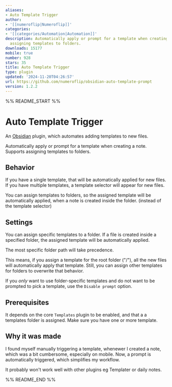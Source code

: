```yaml
---
aliases:
- Auto Template Trigger
author:
- '[[numeroflip|Numeroflip]]'
categories:
- '[[categories/Automation|Automation]]'
description: Automatically apply or prompt for a template when creating a note. Supports
  assigning templates to folders.
downloads: 15177
mobile: true
number: 928
stars: 35
title: Auto Template Trigger
type: plugin
updated: '2024-11-20T04:26:57'
url: https://github.com/numeroflip/obsidian-auto-template-prompt
version: 1.2.2
---
```


%% README_START %%

# Auto Template Trigger

An [Obsidian](https://obsidian.md) plugin, which automates adding templates to new files.

Automatically apply or prompt for a template when creating a note. Supports assigning templates to folders.

## Behavior

If you have a single template, that will be automatically applied for new files.
If you have multiple templates, a template selector will appear for new files.

You can assign templates to folders, so the assigned template will be automatically applied, when a note is created inside the folder. (instead of the template selector)

## Settings

You can assign specific templates to a folder.
If a file is created inside a specified folder, the assigned template will be automatically applied.

The most specific folder path will take precedence.

This means, if you assign a template for the root folder ("/"), all the new files will automatically apply that template.
Still, you can assign other templates for folders to overwrite that behavior.

If you _only_ want to use folder-specific templates and do not want to be prompted to pick a template, use the `Disable prompt` option.

## Prerequisites

It depends on the core `Templates` plugin to be enabled, and that a a templates folder is assigned.
Make sure you have one or more template.

## Why it was made

I found myself manually triggering a template, whenewer I created a note, which was a bit cumbersome, especially on mobile.
Now, a prompt is automatically triggered, which simplifies my workflow.

It probably won't work well with other plugins eg Templater or daily notes.


%% README_END %%